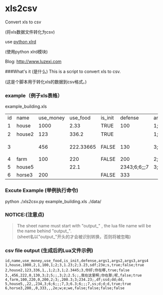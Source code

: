 # xls2csv
Convert xls to csv

(将xls数据文件转化为csv)

use [python xlrd](https://pypi.python.org/pypi/xlrd)

(使用python xlrd模块)

Blog: http://www.luzexi.com

###What's it (是什么)
This is a script to convert xls to csv.

(这是个脚本用于转化xls的数据到csv格式。)

### example（例子xls表格）
example_building.xls  
<table>
    <tr>
        <td>id</td>
        <td>name</td>
        <td>use_money</td>
        <td>use_food</td>
        <td>is_init</td>
        <td>defense</td>
        <td>args1</td>
        <td>args2</td>
        <td>args3</td>
        <td>args4</td>
    </tr>
    <tr>
        <td>1</td>
        <td>house</td>
        <td>1000</td>
        <td>2.33</td>
        <td>TRUE</td>
        <td>100</td>
        <td>1;2;3</td>
        <td>1.23;2;3.23</td>
        <td>sdf;23e;s</td>
        <td>true;false;true</td>
    </tr>
    <tr>
        <td>2</td>
        <td>house2</td>
        <td>123</td>
        <td>336.2</td>
        <td>TRUE</td>
        <td></td>
        <td>1;2;3</td>
        <td>1;2.3445;3</td>
        <td>你好;你在哪</td>
        <td>true;false</td>
    </tr>
    <tr>
        <td>3</td>
        <td></td>
        <td>456</td>
        <td>222.33665</td>
        <td>FALSE</td>
        <td>130</td>
        <td>3;2;5;;</td>
        <td>3;2;2.5;;</td>
        <td>我在这里啊;你在那;呢</td>
        <td>false;true</td>
    </tr>
    <tr>
        <td>4</td>
        <td>farm</td>
        <td>100</td>
        <td>220</td>
        <td>FALSE</td>
        <td>200</td>
        <td>2;3;</td>
        <td>200.3;3;234.23;</td>
        <td>df;ssd;dd;dd</td>
        <td></td>
    </tr>
    <tr>
        <td>5</td>
        <td>house5</td>
        <td></td>
        <td>22.1</td>
        <td></td>
        <td>2343;6;6;;;7</td>
        <td>3;6.3;6;;;7</td>
        <td>ss;d;d;d</td>
        <td>true;true</td>
    </tr>
    <tr>
        <td>6</td>
        <td>horse3</td>
        <td>200</td>
        <td></td>
        <td>FALSE</td>
        <td>333</td>
        <td></td>
        <td></td>
        <td>2e;w;e;we</td>
        <td>false;false;false;false</td>
    </tr>
</table>

### Excute Example (举例执行命令)
python ./xls2csv.py example_building.xls ./data/

### NOTICE:(注意点)
> The sheet name must start with "output_" , the lua file name will be the name behind "output_". <br />
> (sheet名以"output_"开头的才会被识别转换，否则将被忽略) <br />

### csv file output (生成后的Lua文件示例)
```csv
id,name,use_money,use_food,is_init,defense,args1,args2,args3,args4
1,house,1000,2,1,100,1;2;3,1.23;2;3.23,sdf;23e;s,true;false;true
2,house2,123,336,1,,1;2;3,1;2.3445;3,你好;你在哪,true;false
3,,456,222,0,130,3;2;5;;,3;2;2.5;;,我在这里啊;你在那;呢,false;true
4,farm,100,220,0,200,2;3;,200.3;3;234.23;,df;ssd;dd;dd,
5,house5,,22,,234,3;6;6;;;7,3;6.3;6;;;7,ss;d;d;d,true;true
6,horse3,200,,0,333,,,2e;w;e;we,false;false;false;false
```
